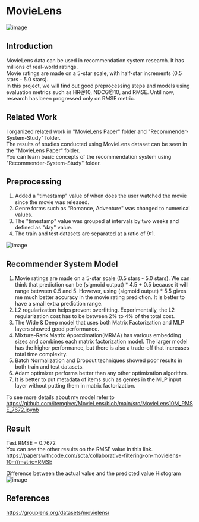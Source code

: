 # MovieLens

![image](https://user-images.githubusercontent.com/87184009/127741772-e7dce7af-1d76-4720-a320-6a87f695c1c8.png)

## Introduction

MovieLens data can be used in recommendation system research. It has millions of real-world ratings. \
Movie ratings are made on a 5-star scale, with half-star increments (0.5 stars - 5.0 stars). \
In this project, we will find out good preprocessing steps and models using evaluation metrics such as HR@10, NDCG@10, and RMSE. Until now, research has been progressed only on RMSE metric.

## Related Work

I organized related work in "MovieLens Paper" folder and "Recommender-System-Study" folder. \
The results of studies conducted using MovieLens dataset can be seen in the "MovieLens Paper" folder. \
You can learn basic concepts of the recommendation system using "Recommender-System-Study" folder.

## Preprocessing

1. Added a "timestamp" value of when does the user watched the movie since the movie was released.
2. Genre forms such as "Romance, Adventure" was changed to numerical values.
3. The "timestamp" value was grouped at intervals by two weeks and defined as "day" value.
4. The train and test datasets are separated at a ratio of 9:1.

![image](https://user-images.githubusercontent.com/87184009/135739589-75deb6de-054a-4060-9f47-5b2537b5631c.png)

## Recommender System Model

1. Movie ratings are made on a 5-star scale (0.5 stars - 5.0 stars). We can think that prediction can be (sigmoid output) * 4.5 + 0.5 because it will range between 0.5 and 5. However, using (sigmoid output) * 5.5 gives me much better accuracy in the movie rating prediction. It is better to have a small extra prediction range.
2. L2 regularization helps prevent overfitting. Experimentally, the L2 regularization cost has to be between 2% to 4% of the total cost.
3. The Wide & Deep model that uses both Matrix Factorization and MLP layers showed good performance.
4. Mixture-Rank Matrix Approximation(MRMA) has various embedding sizes and combines each matrix factorization model. The larger model has the higher performance, but there is also a trade-off that increases total time complexity.
5. Batch Normalization and Dropout techniques showed poor results in both train and test datasets.
6. Adam optimizer performs better than any other optimization algorithm.
7. It is better to put metadata of items such as genres in the MLP input layer without putting them in matrix factorization.

To see more details about my model refer to \
https://github.com/itemgiver/MovieLens/blob/main/src/MovieLens10M_RMSE_7672.ipynb

## Result

Test RMSE = 0.7672 \
You can see the other results on the RMSE value in this link. \
https://paperswithcode.com/sota/collaborative-filtering-on-movielens-10m?metric=RMSE

Difference between the actual value and the predicted value Histogram \
![image](https://user-images.githubusercontent.com/87184009/135738882-dd9aa3f7-549a-4858-bd20-ba4c83c17d36.png)

## References
https://grouplens.org/datasets/movielens/
